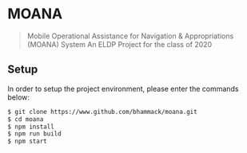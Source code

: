 # MOANA
> Mobile Operational Assistance for Navigation & Appropriations (MOANA) System
> An ELDP Project for the class of 2020

## Setup

In order to setup the project environment, please enter the commands below:

``` bash
$ git clone https://www.github.com/bhammack/moana.git
$ cd moana
$ npm install
$ npm run build 
$ npm start
```